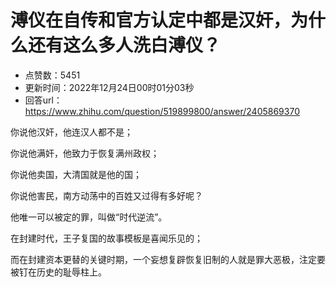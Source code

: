 # 溥仪在自传和官方认定中都是汉奸，为什么还有这么多人洗白溥仪？
- 点赞数：5451
- 更新时间：2022年12月24日00时01分03秒
- 回答url：https://www.zhihu.com/question/519899800/answer/2405869370
<body>
 <p data-pid="yYqiDZdm">你说他汉奸，他连汉人都不是；</p>
 <p data-pid="RJeZYHif">你说他满奸，他致力于恢复满州政权；</p>
 <p data-pid="Oag5yHP0">你说他卖国，大清国就是他的国；</p>
 <p data-pid="4Tuj1zah">你说他害民，南方动荡中的百姓又过得有多好呢？</p>
 <p data-pid="aGBCamBH">他唯一可以被定的罪，叫做“时代逆流”。</p>
 <p data-pid="PWo94jni">在封建时代，王子复国的故事模板是喜闻乐见的；</p>
 <p data-pid="80J1Pw8G">而在封建资本更替的关键时期，一个妄想复辟恢复旧制的人就是罪大恶极，注定要被钉在历史的耻辱柱上。</p>
</body>